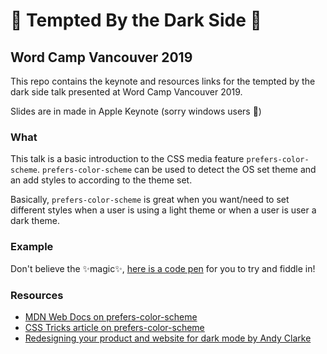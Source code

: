 # 🌚 Tempted By the Dark Side 🌚

## Word Camp Vancouver 2019

This repo contains the keynote and resources links for the tempted by the dark side talk presented at Word Camp Vancouver 2019.

Slides are in made in Apple Keynote (sorry windows users 😬)

### What

This talk is a basic introduction to the CSS media feature `prefers-color-scheme`. `prefers-color-scheme` can be used to detect the OS set theme and an add styles to according to the theme set.

Basically, `prefers-color-scheme` is great when you want/need to set different styles when a user is using a light theme or when a user is user a dark theme.

### Example

Don't believe the ✨magic✨, [here is a code pen](https://codepen.io/rcass/pen/OJLzNdR?editors=1100) for you to try and fiddle in!

### Resources

- [MDN Web Docs on prefers-color-scheme](https://developer.mozilla.org/en-US/docs/Web/CSS/@media/prefers-color-scheme)
- [CSS Tricks article on prefers-color-scheme](https://css-tricks.com/dark-modes-with-css/)
- [Redesigning your product and website for dark mode by Andy Clarke](https://stuffandnonsense.co.uk/blog/redesigning-your-product-and-website-for-dark-mode)
